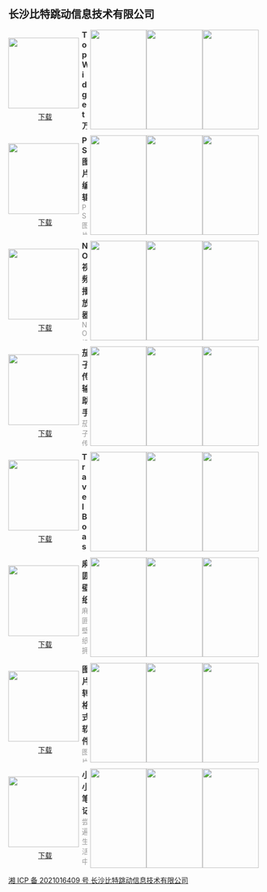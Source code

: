## 长沙比特跳动信息技术有限公司

<style>#content h2 {height: 0; display: none;}</style>
<section style="display: flex; justify-content: space-between; align-items: center; margin-bottom: 12px;">
	<div style="display: flex; flex-direction: column;">
		<img style="width: 142px; height: 142px; min-width: 142px; margin-right: 6px;" src="https://static.starkos.cn/resource/pic/yXnzBgGk9731YrqKBYG1.png"/>
		<a style="margin: 6px auto 0;" href="https://static.starkos.cn/resource/pic/vQWd8a1w9xxaLPXO8glJ.apk">下载</a>
	</div>
	<div style="max-height: 200px; overflow: hidden;">
		<b style="font-size: 16px;color: #333;">Top Widget万能小组件</b>
		<p style="margin: 0; font-size: 14px;color: #999;">Top Widget万能小组件是一款简单易用，却又功能强大的万能小组件。集多种小工具于一身，极大的便利了生活中的各种工具使用需求。内含多种实用工具，包含：镜子、量角器、网络测速、数字大写转换、日期计算、全屏时钟、计时器、手电筒、手持弹幕、报时等工具。【桌面时钟】包含数字时钟、模拟时钟，完全自定义的风格，等你来品。【网络测速】一键测试当前设备网速，清晰了解网络状况。【量角器】准确测量角度，实体的量角器就不再需要啦。</p>
	</div>
	<div style="display: flex; margin-left: 6px;">
		<img style="width: 113px; height: 200px; min-width: 113px" src="https://static.starkos.cn/resource/pic/D2QYBd17ywGQMPz9eJ9z.png"/>
		<img style="width: 113px; height: 200px; min-width: 113px" src="https://static.starkos.cn/resource/pic/WKP1Vbjnml2La56nVpYE.png"/>
		<img style="width: 113px; height: 200px; min-width: 113px" src="https://static.starkos.cn/resource/pic/zqRv826zZ4lEPw578nbZ.png"/>
	</div>
</section>

<section style="display: flex; justify-content: space-between; align-items: center; margin-bottom: 12px;">
	<div style="display: flex; flex-direction: column;">
		<img style="width: 142px; height: 142px; min-width: 142px; margin-right: 6px;" src="https://static.starkos.cn/resource/pic/3LXp8LoZkWLdbob6ed0K.png"/>
		<a style="margin: 6px auto 0;" href="https://static.starkos.cn/resource/pic/9XKd8la9EqrlqMwlVZDl.apk">下载</a>
	</div>
	<div style="max-height: 200px; overflow: hidden;">
		<b style="font-size: 16px;color: #333;">PS图片编辑</b>
		<p style="margin: 0; font-size: 14px;color: #999;">PS图片编辑是一款专注于图片编辑的应用，它能让我们P图、修图不再麻烦。【滤镜】高效算法让您可以轻松为添加滤镜、修改亮度、或者添加蒙板。【贴纸、涂鸦、裁剪】随心所欲地添加贴纸，让编辑的图片与众不同。【九宫格切图】有了这个技能，发朋友圈不再麻烦拉。【视频裁剪】在这里，同样支持视频裁剪哦～快来体验吧～</p>
	</div>
	<div style="display: flex; margin-left: 6px;">
		<img style="width: 113px; height: 200px; min-width: 113px" src="https://static.starkos.cn/resource/pic/LakmV56EZ64axNKdBjW4.png"/>
		<img style="width: 113px; height: 200px; min-width: 113px" src="https://static.starkos.cn/resource/pic/w9nbBPrz5rpZjy5n8N6l.png"/>
		<img style="width: 113px; height: 200px; min-width: 113px" src="https://static.starkos.cn/resource/pic/73ZN8OLy3LDq0A4XVO4w.png"/>
	</div>
</section>

<section style="display: flex; justify-content: space-between; align-items: center; margin-bottom: 12px;">
	<div style="display: flex; flex-direction: column;">
		<img style="width: 142px; height: 142px; min-width: 142px; margin-right: 6px;" src="https://static.starkos.cn/resource/pic/YDlr8Ao0QoPzmQn2BAv3.png"/>
		<a style="margin: 6px auto 0;" href="https://static.starkos.cn/resource/pic/zqRv826zZApam1Dr8nbZ.apk">下载</a>
	</div>
	<div style="max-height: 200px; overflow: hidden;">
		<b style="font-size: 16px;color: #333;">NO视频播放器</b>
		<p style="margin: 0; font-size: 14px;color: #999;">NO视频播放器是一款使用的音频、视频播放app。针对本地视频，支持多种格式播放。支持链接播放等远程资源转码观看视频。内含视频编辑功能，可以随心所欲的裁剪、拼接想要的视频。视频倍速播放，快速看完一个视频，而不错过精彩内容。</p>
	</div>
	<div style="display: flex; margin-left: 6px;">
		<img style="width: 113px; height: 200px; min-width: 113px" src="https://static.starkos.cn/resource/pic/6vXk8Ww5OwmyNJNn8bad.png"/>
		<img style="width: 113px; height: 200px; min-width: 113px" src="https://static.starkos.cn/resource/pic/jJxG8qyEMyDY3kdO8XZK.png"/>
		<img style="width: 113px; height: 200px; min-width: 113px" src="https://static.starkos.cn/resource/pic/pYqjBJW1AWZMOxYLeo5l.png"/>
	</div>
</section>

<section style="display: flex; justify-content: space-between; align-items: center; margin-bottom: 12px;">
	<div style="display: flex; flex-direction: column;">
		<img style="width: 142px; height: 142px; min-width: 142px; margin-right: 6px;" src="https://static.starkos.cn/resource/pic/yEGYekZLEZEyXYRqB6ao.png"/>
		<a style="margin: 6px auto 0;" href="https://static.starkos.cn/resource/pic/KXJ9eExvky2MD5q7BLAQ.apk">下载</a>
	</div>
	<div style="max-height: 200px; overflow: hidden;">
		<b style="font-size: 16px;color: #333;">茄子传输助手</b>
		<p style="margin: 0; font-size: 14px;color: #999;">茄子传输助手是一款非常实用的文件传输工具。高效的文件互传功能，可以在新旧手机间非常便捷的相互传输文件、通讯录、照片视频等，而不需要第三方中转。通过传输助手软件，轻松实现手机克隆。</p>
	</div>
	<div style="display: flex; margin-left: 6px;">
		<img style="width: 113px; height: 200px; min-width: 113px" src="https://static.starkos.cn/resource/pic/3LXp8LoZkokRybRyed0K.png"/>
		<img style="width: 113px; height: 200px; min-width: 113px" src="https://static.starkos.cn/resource/pic/EgJO8049g4gOkqQZ8nza.png"/>
		<img style="width: 113px; height: 200px; min-width: 113px" src="https://static.starkos.cn/resource/pic/o6vqerqOEqE4nnmDB2LE.png"/>
	</div>
</section>

<section style="display: flex; justify-content: space-between; align-items: center; margin-bottom: 12px;">
	<div style="display: flex; flex-direction: column;">
		<img style="width: 142px; height: 142px; min-width: 142px; margin-right: 6px;" src="https://static.starkos.cn/resource/pic/3j5J86YyAp37v0ne0aMX.png"/>
		<a style="margin: 6px auto 0;" href="https://static.starkos.cn/resource/pic/D2QYBd17yqQAAaJzeJ9z.apk">下载</a>
	</div>
	<div style="max-height: 200px; overflow: hidden;">
		<b style="font-size: 16px;color: #333;">TravelBoast</b>
		<p style="margin: 0; font-size: 14px;color: #999;">开始自己的足迹，快来探索吧~高清旅行地图壁纸，领略异域风情~强大的图片制作功能，快来创作自己的创作吧~</p>
	</div>
	<div style="display: flex; margin-left: 6px;">
		<img style="width: 113px; height: 200px; min-width: 113px" src="https://static.starkos.cn/resource/pic/JvM0VDvn9vd1yJaDe6WD.jpg"/>
		<img style="width: 113px; height: 200px; min-width: 113px" src="https://static.starkos.cn/resource/pic/jy4NeKLmAL4bKd0P8w1v.jpg"/>
		<img style="width: 113px; height: 200px; min-width: 113px" src="https://static.starkos.cn/resource/pic/WKP1VbjnmjDz3gmGVpYE.jpg"/>
	</div>
</section>

<section style="display: flex; justify-content: space-between; align-items: center; margin-bottom: 12px;">
	<div style="display: flex; flex-direction: column;">
		<img style="width: 142px; height: 142px; min-width: 142px; margin-right: 6px;" src="https://static.starkos.cn/resource/pic/6vXk8Ww5OwDZGoZa8bad.png"/>
		<a style="margin: 6px auto 0;" href="https://static.starkos.cn/resource/pic/xXdyeyoJW6k2bkWYVmlK.apk">下载</a>
	</div>
	<div style="max-height: 200px; overflow: hidden;">
		<b style="font-size: 16px;color: #333;">麻匪壁纸</b>
		<p style="margin: 0; font-size: 14px;color: #999;">麻匪壁纸拥有丰富的壁纸图片，都是超高清的，并且都是时下火爆的图片资源，免费给用户下载和使用，提供的手机壁纸风格很符合广大小伙伴们的使用需求，动态、二次元是很多用户很喜欢的图片样式，一键点击便可提前预览，如果你也想拥有一个神奇的壁纸的话可以来自由使用。如果觉得使用的壁纸不理想，您可以在这里完成图片的编辑制作操作，您可以自定义添加一些特别的元素或者调整，直到满意为止！还在等什么呢？快来体验吧！</p>
	</div>
	<div style="display: flex; margin-left: 6px;">
		<img style="width: 113px; height: 200px; min-width: 113px" src="https://static.starkos.cn/resource/pic/LmOKVmJyEJWgZ5nLBWbD.png"/>
		<img style="width: 113px; height: 200px; min-width: 113px" src="https://static.starkos.cn/resource/pic/6vXk8Ww5OwNPm0N18bad.png"/>
		<img style="width: 113px; height: 200px; min-width: 113px" src="https://static.starkos.cn/resource/pic/0ZodeNA9GALdldnDBYKl.png"/>
	</div>
</section>

<section style="display: flex; justify-content: space-between; align-items: center; margin-bottom: 12px;">
	<div style="display: flex; flex-direction: column;">
		<img style="width: 142px; height: 142px; min-width: 142px; margin-right: 6px;" src="https://static.starkos.cn/resource/pic/73ZN8OLy3R5KrrMQVO4w.png"/>
		<a style="margin: 6px auto 0;" href="https://static.starkos.cn/resource/pic/o6vqerqOEgYO07WDB2LE.apk">下载</a>
	</div>
	<div style="max-height: 200px; overflow: hidden;">
		<b style="font-size: 16px;color: #333;">图片转格式软件</b>
		<p style="margin: 0; font-size: 14px;color: #999;">图片转格式软件，满足您对不同图片的不同格式需求！应用支持多种目标格式，如常用的jpg、png等，如果您想要以更小的体积存储图片，您可以转换为不常用的webp格式；支持多种图片格式之间的相互转换，满足您的各种场景需要！强大的图片编辑功能，为您做图片美颜、图片裁剪、添加各种个性化滤镜提供了强大帮助！快来下载体验吧！</p>
	</div>
	<div style="display: flex; margin-left: 6px;">
		<img style="width: 113px; height: 200px; min-width: 113px" src="https://static.starkos.cn/resource/pic/yXnzBgGk96Yv9dJGBYG1.png"/>
		<img style="width: 113px; height: 200px; min-width: 113px" src="https://static.starkos.cn/resource/pic/dR9gBvaDo9YZkEANVAPW.png"/>
		<img style="width: 113px; height: 200px; min-width: 113px" src="https://static.starkos.cn/resource/pic/WKP1Vb5Xm5D3Xon8pYE7.png"/>
	</div>
</section>

<section style="display: flex; justify-content: space-between; align-items: center; margin-bottom: 12px;">
	<div style="display: flex; flex-direction: column;">
		<img style="width: 142px; height: 142px; min-width: 142px; margin-right: 6px;" src="https://static.starkos.cn/resource/pic/vMoAVndzEv5RqaKKewJD.png"/>
		<a style="margin: 6px auto 0;" href="https://static.starkos.cn/resource/pic/xXdyeyoJWdnnOyJjVmlK.apk">下载</a>
	</div>
	<div style="max-height: 200px; overflow: hidden;">
		<b style="font-size: 16px;color: #333;">小小笔记</b>
		<p style="margin: 0; font-size: 14px;color: #999;">尝遍生活中的酸甜苦辣，才是真正的人生。简洁明了的UI，强大而实用的功能，是您记录的好地方！这里，您可以记录您工作和生活中的开心、伤心、得意、失意。无以言表的瞬间，就可以以图片、视频并配上文字说明。</p>
	</div>
	<div style="display: flex; margin-left: 6px;">
		<img style="width: 113px; height: 200px; min-width: 113px" src="https://static.starkos.cn/resource/pic/zqRv82YPZYL3LPMenbZG.png"/>
		<img style="width: 113px; height: 200px; min-width: 113px" src="https://static.starkos.cn/resource/pic/3j5J861Od7MJQxQ9e0aM.png"/>
		<img style="width: 113px; height: 200px; min-width: 113px" src="https://static.starkos.cn/resource/pic/bAO1VjnZEWrY57b7VQy3.png"/>
	</div>
</section>

[湘 ICP 备 2021016409 号 长沙比特跳动信息技术有限公司](http://beian.miit.gov.cn/)
